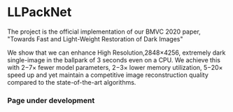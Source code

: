# LLPackNet
The project is the official implementation of our BMVC 2020 paper, "Towards Fast and Light-Weight Restoration of Dark Images"

We show that we can enhance High Resolution,2848×4256, extremely dark single-image in the ballpark of 3 seconds even on a CPU. We achieve this with 2−7× fewer model parameters, 2−3× lower memory utilization, 5−20× speed up and yet maintain a competitive image reconstruction quality compared to the state-of-the-art algorithms.

### Page under development
